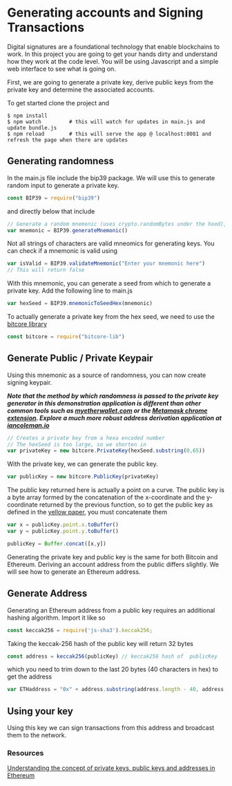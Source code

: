 # Generating accounts and Signing Transactions

Digital signatures are a foundational technology that enable blockchains to work. In this project you are going to get your hands dirty and understand how they work at the code level. You will be using Javascript and a simple web interface to see what is going on.

First, we are going to generate a private key, derive public keys from the private key and determine the
associated accounts.

To get started clone the project and

```
$ npm install
$ npm watch         # this will watch for updates in main.js and update bundle.js
$ npm reload        # this will serve the app @ localhost:8081 and refresh the page when there are updates 
```

## Generating randomness
In the main.js file include the bip39 package. We will use this to generate random input to generate a private key.

```javascript
const BIP39 = require("bip39")
```
and directly below that include
```javascript
// Generate a random mnemonic (uses crypto.randomBytes under the hood), defaults to 128-bits of entropy
var mnemonic = BIP39.generateMnemonic()
```
Not all strings of characters are valid mneomics for generating keys. You can check if a mnemonic is valid using
```javascript
var isValid = BIP39.validateMnemonic("Enter your mnemonic here")
// This will return false
```
With this mnemonic, you can generate a seed from which to generate a private key. Add the following line to main.js
```javascript
var hexSeed = BIP39.mnemonicToSeedHex(mnemonic)
```
To actually generate a private key from the hex seed, we need to use the [bitcore library](https://bitcore.io/api/lib)
```javascript
const bitcore = require("bitcore-lib")
```

## Generate Public / Private Keypair

Using this mnemonic as a source of randomness, you can now create signing keypair.

__*Note that the method by which randomness is passed to the private key generator in this demonstration application is different than other common tools such as [myetherwallet.com](https://www.myetherwallet.com/) or the [Metamask chrome extension](https://metamask.io/). Explore a much more robust address derivation application at [iancoleman.io](https://iancoleman.io/bip39/)*__

```javascript
// Creates a private key from a hexa encoded number
// The hexSeed is too large, so we shorten in
var privateKey = new bitcore.PrivateKey(hexSeed.substring(0,65))
```
With the private key, we can generate the public key.
```javascript
var publicKey = new bitcore.PublicKey(privateKey)
```
The public key returned here is actually a point on a curve. The public key is a byte array formed by the concatenation of the x-coordinate and the y-coordinate returned by the previous function, so to get the public key as defined in the [yellow paper](http://gavwood.com/paper.pdf), you must concatenate them
```javascript
var x = publicKey.point.x.toBuffer()
var y = publicKey.point.y.toBuffer()

publicKey = Buffer.concat([x,y])
```

Generating the private key and public key is the same for both Bitcoin and Ethereum. Deriving an account address
from the public differs slightly. We will see how to generate an Ethereum address.

## Generate Address

Generating an Ethereum address from a public key requires an additional hashing algorithm. Import it like so
```javascript
const keccak256 = require('js-sha3').keccak256;
```
Taking the keccak-256 hash of the public key will return 32 bytes
```javascript
const address = keccak256(publicKey) // keccak256 hash of  publicKey
```
which you need to trim down to the last 20 bytes (40 characters in hex) to get the address
```javascript
var ETHaddress = "0x" + address.substring(address.length - 40, address.length)
```

## Using your key

Using this key we can sign transactions from this address and broadcast them to the network.


### Resources

[Understanding the concept of private keys, public keys and addresses in Ethereum](https://etherworld.co/2017/11/17/understanding-the-concept-of-private-key-public-key-and-address-in-ethereum-blockchain/)